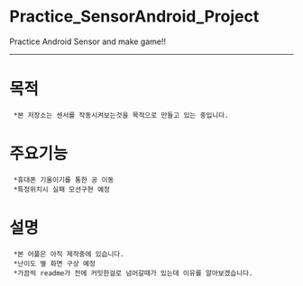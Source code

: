 # Practice_SensorAndroid_Project
Practice Android Sensor and make game!!
***
# 목적
```
 *본 저장소는 센서를 작동시켜보는것을 목적으로 만들고 있는 중입니다.
```
# 주요기능
```
 *휴대폰 기울이기를 통한 공 이동
 *특정위치시 실패 모션구현 예정
```
# 설명
```
 *본 어플은 아직 제작중에 있습니다.
 *난이도 별 화면 구상 예정
 *가끔씩 readme가 전에 커밋한걸로 넘어갈때가 있는데 이유를 알아보겠습니다.
```

